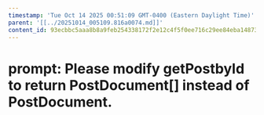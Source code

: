 ```yaml
---
timestamp: 'Tue Oct 14 2025 00:51:09 GMT-0400 (Eastern Daylight Time)'
parent: '[[../20251014_005109.816a0074.md]]'
content_id: 93ecbbc5aaa8b8a9feb254338172f2e12c4f5f0ee716c29ee84eba148738322f
---
```


# prompt: Please modify getPostbyId to return PostDocument\[] instead of PostDocument.
